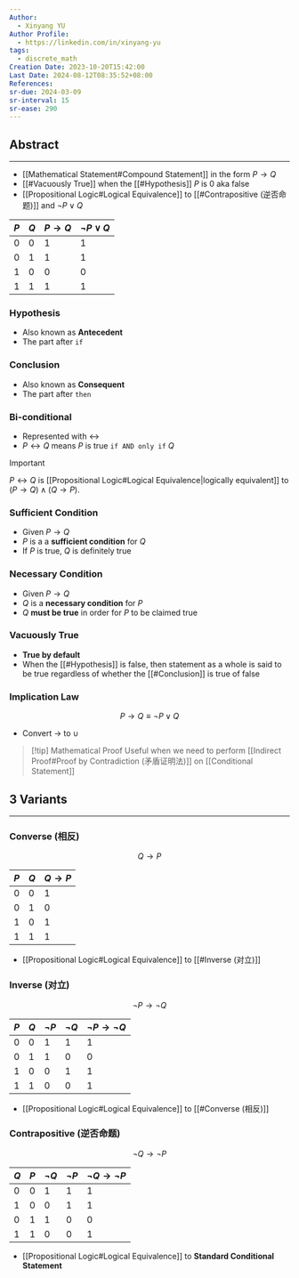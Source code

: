 ```yaml
---
Author:
  - Xinyang YU
Author Profile:
  - https://linkedin.com/in/xinyang-yu
tags:
  - discrete_math
Creation Date: 2023-10-20T15:42:00
Last Date: 2024-08-12T08:35:52+08:00
References: 
sr-due: 2024-03-09
sr-interval: 15
sr-ease: 290
---
```

## Abstract
---
- [[Mathematical Statement#Compound Statement]] in the form $P \rightarrow Q$
- [[#Vacuously True]] when the [[#Hypothesis]] $P$ is $0$ aka false
- [[Propositional Logic#Logical Equivalence]] to [[#Contrapositive (逆否命题)]] and $\neg P \lor Q$ 
	
| $P$   | $Q$   | $P \rightarrow Q$ | $\neg P \lor Q$ |
| --- | --- | ------ | ------- |
| 0   | 0   | 1      |     1    |
| 0   | 1   | 1      |      1   |
| 1   | 0   | 0      |       0  |
| 1   | 1   | 1      |      1   |

### Hypothesis
- Also known as **Antecedent**
- The part after `if`
### Conclusion
- Also known as **Consequent**
- The part after `then`

### Bi-conditional
- Represented with $\leftrightarrow$
- $P \leftrightarrow Q$ means $P$ is true `if AND only if` $Q$

>[!important]
> $P \leftrightarrow Q$ is [[Propositional Logic#Logical Equivalence|logically equivalent]] to $(P \rightarrow Q) \land (Q \rightarrow P)$.

### Sufficient Condition
- Given $P \rightarrow Q$
- $P$ is a a **sufficient condition** for $Q$
- If $P$ is true, $Q$ is definitely true
### Necessary Condition
- Given $P \rightarrow Q$
- $Q$ is a **necessary condition** for $P$
- $Q$ **must be true** in order for $P$ to be claimed true

### Vacuously True
- **True by default** 
- When the [[#Hypothesis]] is false, then statement as a whole is said to be true regardless of whether the [[#Conclusion]] is true of false

### Implication Law
$$
P \rightarrow Q \equiv \neg P \lor Q
$$
- Convert $\rightarrow$ to $\cup$

>[!tip] Mathematical Proof
> Useful when we need to perform [[Indirect Proof#Proof by Contradiction (矛盾证明法)]] on [[Conditional Statement]]




## 3 Variants
---
### Converse (相反)
$$
Q \rightarrow P
$$

| $P$ | $Q$ | $Q \rightarrow P$ |
| ---- | ---- | ---- |
| 0 | 0 | 1 |
| 0 | 1 | 0 |
| 1 | 0 | 1 |
| 1 | 1 | 1 |
- [[Propositional Logic#Logical Equivalence]] to [[#Inverse (对立)]]
### Inverse (对立)
$$
\neg P \rightarrow \neg Q
$$


| $P$   | $Q$   | $\neg P$  | $\neg Q$  | $\neg P \rightarrow \neg Q$ |
| --- | --- | --- | --- | -------- |
| 0   | 0   | 1   | 1    |        1  |
| 0   | 1   | 1    | 0    |        0  |
| 1   | 0   |  0   |  1   |     1     |
| 1   | 1   |   0  |   0  |      1    |
- [[Propositional Logic#Logical Equivalence]] to [[#Converse (相反)]]
### Contrapositive (逆否命题)
$$
\neg Q \rightarrow \neg P
$$


| $Q$   | $P$   | $\neg Q$  | $\neg P$  | $\neg Q \rightarrow \neg P$ |
| --- | --- | --- | --- | -------- |
| 0   |  0   |  1   |   1  |   1       |
| 1   |   0  |   0  |    1 |    1      |
| 0   |    1 |    1 |    0 |      0    |
| 1    |    1 |    0 |    0 |    1      |
- [[Propositional Logic#Logical Equivalence]] to **Standard Conditional Statement**